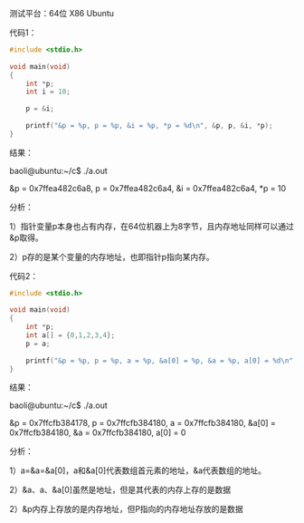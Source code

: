 测试平台：64位 X86 Ubuntu

代码1：
```c
#include <stdio.h>
 
void main(void)
{
    int *p;
    int i = 10;
 
    p = &i;
 
    printf("&p = %p, p = %p, &i = %p, *p = %d\n", &p, p, &i, *p);
}
```

结果：

baoli@ubuntu:~/c$ ./a.out

&p = 0x7ffea482c6a8, p = 0x7ffea482c6a4, &i = 0x7ffea482c6a4, *p = 10

 

分析：

1）指针变量p本身也占有内存，在64位机器上为8字节，且内存地址同样可以通过&p取得。

2）p存的是某个变量的内存地址，也即指针p指向某内存。

代码2：
```c
#include <stdio.h>
 
void main(void)
{
    int *p;
    int a[] = {0,1,2,3,4};
    p = a;
 
    printf("&p = %p, p = %p, a = %p, &a[0] = %p, &a = %p, a[0] = %d\n", &p, p, a, &a[0], &a, a[0]);
}
```

结果：

baoli@ubuntu:~/c$ ./a.out

&p = 0x7ffcfb384178, p = 0x7ffcfb384180, a = 0x7ffcfb384180, &a[0] = 0x7ffcfb384180, &a = 0x7ffcfb384180, a[0] = 0

 

分析：

1）a=&a=&a[0]，a和&a[0]代表数组首元素的地址，&a代表数组的地址。

2）&a、a、&a[0]虽然是地址，但是其代表的内存上存的是数据

2）&p内存上存放的是内存地址，但P指向的内存地址存放的是数据


